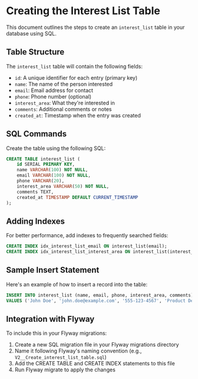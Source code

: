 # Creating the Interest List Table

This document outlines the steps to create an `interest_list` table in your database using SQL.

## Table Structure

The `interest_list` table will contain the following fields:
- `id`: A unique identifier for each entry (primary key)
- `name`: The name of the person interested
- `email`: Email address for contact
- `phone`: Phone number (optional)
- `interest_area`: What they're interested in
- `comments`: Additional comments or notes
- `created_at`: Timestamp when the entry was created

## SQL Commands

Create the table using the following SQL:

```sql
CREATE TABLE interest_list (
    id SERIAL PRIMARY KEY,
    name VARCHAR(100) NOT NULL,
    email VARCHAR(100) NOT NULL,
    phone VARCHAR(20),
    interest_area VARCHAR(50) NOT NULL,
    comments TEXT,
    created_at TIMESTAMP DEFAULT CURRENT_TIMESTAMP
);
```

## Adding Indexes

For better performance, add indexes to frequently searched fields:

```sql
CREATE INDEX idx_interest_list_email ON interest_list(email);
CREATE INDEX idx_interest_list_interest_area ON interest_list(interest_area);
```

## Sample Insert Statement

Here's an example of how to insert a record into the table:

```sql
INSERT INTO interest_list (name, email, phone, interest_area, comments)
VALUES ('John Doe', 'john.doe@example.com', '555-123-4567', 'Product Demo', 'Interested in scheduling a demo next month');
```

## Integration with Flyway

To include this in your Flyway migrations:

1. Create a new SQL migration file in your Flyway migrations directory
2. Name it following Flyway's naming convention (e.g., `V2__Create_interest_list_table.sql`)
3. Add the CREATE TABLE and CREATE INDEX statements to this file
4. Run Flyway migrate to apply the changes
